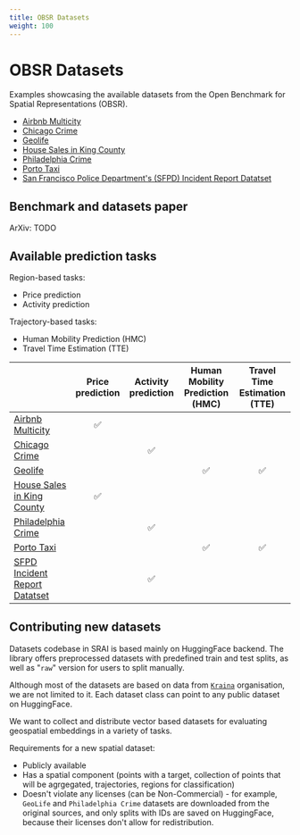 ```yaml
---
title: OBSR Datasets
weight: 100
---
```



# OBSR Datasets

Examples showcasing the available datasets from the Open Benchmark for Spatial Representations (OBSR).

- [Airbnb Multicity](airbnb_multicity.ipynb)
- [Chicago Crime](chicago_crime.ipynb)
- [Geolife](geolife.ipynb)
- [House Sales in King County](house_sales_in_king_county.ipynb)
- [Philadelphia Crime](philadelphia_crime.ipynb)
- [Porto Taxi](porto_taxi.ipynb)
- [San Francisco Police Department's (SFPD) Incident Report Datatset](police_department_incidents.ipynb)

## Benchmark and datasets paper

ArXiv: TODO

## Available prediction tasks

Region-based tasks:
- Price prediction
- Activity prediction

Trajectory-based tasks:
- Human Mobility Prediction (HMC)
- Travel Time Estimation (TTE)

|  | Price prediction | Activity prediction | Human Mobility Prediction (HMC) | Travel Time Estimation (TTE) |
|---|:---:|:---:|:---:|:---:|
| [Airbnb Multicity](airbnb_multicity.ipynb) | ✅ |  |  |  |
| [Chicago Crime](chicago_crime.ipynb) |  | ✅ |  |  |
| [Geolife](geolife.ipynb) |  |  | ✅ | ✅ |
| [House Sales in King County](house_sales_in_king_county.ipynb) | ✅ |  |  |  |
| [Philadelphia Crime](philadelphia_crime.ipynb) |  | ✅ |  |  |
| [Porto Taxi](porto_taxi.ipynb) |  |  | ✅ | ✅ |
| [SFPD Incident Report Datatset](police_department_incidents.ipynb) |  | ✅ |  |  |

## Contributing new datasets

Datasets codebase in SRAI is based mainly on HuggingFace backend. The library offers preprocessed datasets with predefined train and test splits, as well as "`raw`" version for users to split manually.

Although most of the datasets are based on data from [`Kraina`](https://huggingface.co/kraina) organisation, we are not limited to it. Each dataset class can point to any public dataset on HuggingFace.

We want to collect and distribute vector based datasets for evaluating geospatial embeddings in a variety of tasks.

Requirements for a new spatial dataset:
- Publicly available
- Has a spatial component (points with a target, collection of points that will be agrgegated, trajectories, regions for classification)
- Doesn't violate any licenses (can be Non-Commercial) - for example, `GeoLife` and `Philadelphia Crime` datasets are downloaded from the original sources, and only splits with IDs are saved on HuggingFace, because their licenses don't allow for redistribution.
